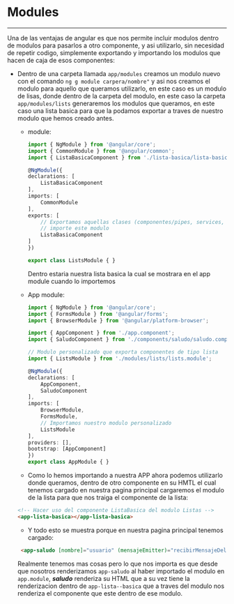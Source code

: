 # Modules
---

Una de las ventajas de angular es que nos permite incluir modulos dentro de modulos para pasarlos a otro componente, y asi utilizarlo, sin necesidad de repetir codigo, simplemente exportando y importando los modulos que hacen de caja de esos componentes:

- Dentro de una carpeta llamada ```app/modules``` creamos un modulo nuevo con el comando ```ng g module carpera/nombre"``` y asi nos creamos el modulo para aquello que queramos utilizarlo, en este caso es un modulo de lisas, donde dentro de la carpeta del modulo, en este caso la carpeta ```app/modules/lists``` generaremos los modulos que queramos, en este caso una lista basica para que la podamos exportar a traves de nuestro modulo que hemos creado antes. 

  - module:
    ```ts
    import { NgModule } from '@angular/core';
    import { CommonModule } from '@angular/common';
    import { ListaBasicaComponent } from './lista-basica/lista-basica.component';

    @NgModule({
    declarations: [
        ListaBasicaComponent
    ],
    imports: [
        CommonModule
    ],
    exports: [
        // Exportamos aquellas clases (componentes/pipes, services, etc) que queramos compartir a quien
        // importe este modulo
        ListaBasicaComponent
    ]
    })

    export class ListsModule { }
    ```
    Dentro estaria nuestra lista basica la cual se mostrara en el app module cuando lo importemos

  - App module:
    ```ts
    import { NgModule } from '@angular/core';
    import { FormsModule } from '@angular/forms';
    import { BrowserModule } from '@angular/platform-browser';

    import { AppComponent } from './app.component';
    import { SaludoComponent } from './components/saludo/saludo.component';

    // Modulo personalizado que exporta componentes de tipo lista
    import { ListsModule } from './modules/lists/lists.module';

    @NgModule({
    declarations: [
        AppComponent,
        SaludoComponent
    ],
    imports: [
        BrowserModule,
        FormsModule,
        // Importamos nuestro modulo personalizado
        ListsModule
    ],
    providers: [],
    bootstrap: [AppComponent]
    })
    export class AppModule { }
    ```

  - Como lo hemos importando a nuestra APP ahora podemos utilizarlo donde queramos, dentro de otro componente en su HMTL el cual tenemos cargado en nuestra pagina principal cargaremos el modulo de la lista para que nos traiga el componente de la lista: 

  ```html
  <!-- Hacer uso del componente ListaBasica del modulo Listas -->
  <app-lista-basica></app-lista-basica>
  ```

  - Y todo esto se muestra porque en nuestra pagina principal tenemos cargado:

  ```html
   <app-saludo [nombre]="usuario" (mensajeEmitter)="recibirMensajeDelHijo($event)"></app-saludo>
   ```
   Realmente tenemos mas cosas pero lo que nos importa es que desde que nosotros renderizamos ```app-saludo``` al haber importado el modulo en ```app.module```, ***saludo*** renderiza su HTML que a su vez tiene la renderizacion dentro de ```app-lista--basica``` que a traves del modulo nos renderiza el componente que este dentro de ese modulo. 